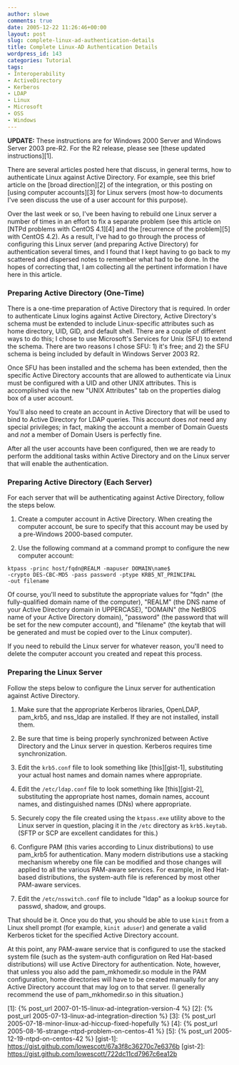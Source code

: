 ```yaml
---
author: slowe
comments: true
date: 2005-12-22 11:26:46+00:00
layout: post
slug: complete-linux-ad-authentication-details
title: Complete Linux-AD Authentication Details
wordpress_id: 143
categories: Tutorial
tags:
- Interoperability
- ActiveDirectory
- Kerberos
- LDAP
- Linux
- Microsoft
- OSS
- Windows
---
```


**UPDATE:** These instructions are for Windows 2000 Server and Windows Server 2003 pre-R2. For the R2 release, please see [these updated instructions][1].

There are several articles posted here that discuss, in general terms, how to authenticate Linux against Active Directory. For example, see this brief article on the [broad direction][2] of the integration, or this posting on [using computer accounts][3] for Linux servers (most how-to documents I've seen discuss the use of a user account for this purpose).

Over the last week or so, I've been having to rebuild one Linux server a number of times in an effort to fix a separate problem (see this article on [NTPd problems with CentOS 4.1][4] and the [recurrence of the problem][5] with CentOS 4.2). As a result, I've had to go through the process of configuring this Linux server (and preparing Active Directory) for authentication several times, and I found that I kept having to go back to my scattered and dispersed notes to remember what had to be done. In the hopes of correcting that, I am collecting all the pertinent information I have here in this article.

### Preparing Active Directory (One-Time)

There is a one-time preparation of Active Directory that is required. In order to authenticate Linux logins against Active Directory, Active Directory's schema must be extended to include Linux-specific attributes such as home directory, UID, GID, and default shell. There are a couple of different ways to do this; I chose to use Microsoft's Services for Unix (SFU) to extend the schema. There are two reasons I chose SFU: 1) it's free; and 2) the SFU schema is being included by default in Windows Server 2003 R2.

Once SFU has been installed and the schema has been extended, then the specific Active Directory accounts that are allowed to authenticate via Linux must be configured with a UID and other UNIX attributes. This is accomplished via the new "UNIX Attributes" tab on the properties dialog box of a user account.

You'll also need to create an account in Active Directory that will be used to bind to Active Directory for LDAP queries. This account does _not_ need any special privileges; in fact, making the account a member of Domain Guests and _not_ a member of Domain Users is perfectly fine.

After all the user accounts have been configured, then we are ready to perform the additional tasks within Active Directory and on the Linux server that will enable the authentication.

### Preparing Active Directory (Each Server)

For each server that will be authenticating against Active Directory, follow the steps below.

1. Create a computer account in Active Directory. When creating the computer account, be sure to specify that this account may be used by a pre-Windows 2000-based computer.

2. Use the following command at a command prompt to configure the new computer account:

``` text
ktpass -princ host/fqdn@REALM -mapuser DOMAIN\name$  
-crypto DES-CBC-MD5 -pass password -ptype KRB5_NT_PRINCIPAL  
-out filename
```

Of course, you'll need to substitute the appropriate values for "fqdn" (the fully-qualified domain name of the computer), "REALM" (the DNS name of your Active Directory domain in UPPERCASE), "DOMAIN" (the NetBIOS name of your Active Directory domain), "password" (the password that will be set for the new computer account), and "filename" (the keytab that will be generated and must be copied over to the Linux computer).

If you need to rebuild the Linux server for whatever reason, you'll need to delete the computer account you created and repeat this process.

### Preparing the Linux Server

Follow the steps below to configure the Linux server for authentication against Active Directory.

1. Make sure that the appropriate Kerberos libraries, OpenLDAP, pam\_krb5, and nss\_ldap are installed. If they are not installed, install them.

2. Be sure that time is being properly synchronized between Active Directory and the Linux server in question. Kerberos requires time synchronization.

3. Edit the `krb5.conf` file to look something like [this][gist-1], substituting your actual host names and domain names where appropriate.

4. Edit the `/etc/ldap.conf` file to look something like [this][gist-2], substituting the appropriate host names, domain names, account names, and distinguished names (DNs) where appropriate.

5. Securely copy the file created using the `ktpass.exe` utility above to the Linux server in question, placing it in the `/etc` directory as `krb5.keytab`. (SFTP or SCP are excellent candidates for this.)

6. Configure PAM (this varies according to Linux distributions) to use pam_krb5 for authentication. Many modern distributions use a stacking mechanism whereby one file can be modified and those changes will applied to all the various PAM-aware services. For example, in Red Hat-based distributions, the system-auth file is referenced by most other PAM-aware services.

7. Edit the `/etc/nsswitch.conf` file to include "ldap" as a lookup source for passwd, shadow, and groups.

That should be it. Once you do that, you should be able to use `kinit` from a Linux shell prompt (for example, `kinit aduser`) and generate a valid Kerberos ticket for the specified Active Directory account.

At this point, any PAM-aware service that is configured to use the stacked system file (such as the system-auth configuration on Red Hat-based distributions) will use Active Directory for authentication. Note, however, that unless you also add the pam\_mkhomedir.so module in the PAM configuration, home directories will have to be created manually for any Active Directory account that may log on to that server. (I generally recommend the use of pam\_mkhomedir.so in this situation.)

[1]: {% post_url 2007-01-15-linux-ad-integration-version-4 %}
[2]: {% post_url 2005-07-13-linux-ad-integration-direction %}
[3]: {% post_url 2005-07-18-minor-linux-ad-hiccup-fixed-hopefully %}
[4]: {% post_url 2005-08-16-strange-ntpd-problem-on-centos-41 %}
[5]: {% post_url 2005-12-19-ntpd-on-centos-42 %}
[gist-1]: https://gist.github.com/lowescott/67a3f8c36270c7e6376b
[gist-2]: https://gist.github.com/lowescott/722dc11cd7967c6ea12b

